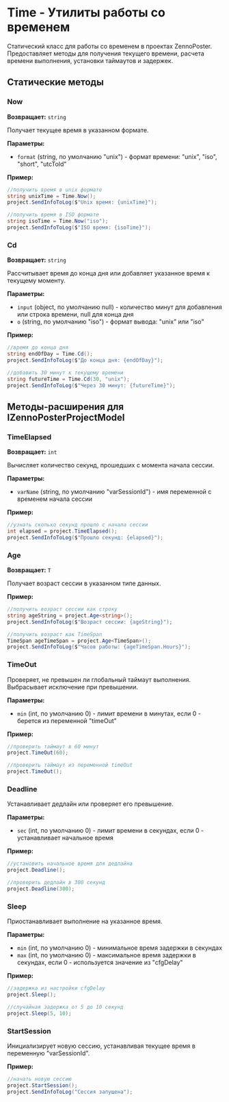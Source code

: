 # Time - Утилиты работы со временем

Статический класс для работы со временем в проектах ZennoPoster. Предоставляет методы для получения текущего времени, расчета времени выполнения, установки таймаутов и задержек.

## Статические методы

### Now
**Возвращает:** `string`

Получает текущее время в указанном формате.

**Параметры:**
- `format` (string, по умолчанию "unix") - формат времени: "unix", "iso", "short", "utcToId"

**Пример:**
```csharp
//получить время в unix формате
string unixTime = Time.Now();
project.SendInfoToLog($"Unix время: {unixTime}");

//получить время в ISO формате
string isoTime = Time.Now("iso");
project.SendInfoToLog($"ISO время: {isoTime}");
```

### Cd
**Возвращает:** `string`

Рассчитывает время до конца дня или добавляет указанное время к текущему моменту.

**Параметры:**
- `input` (object, по умолчанию null) - количество минут для добавления или строка времени, null для конца дня
- `o` (string, по умолчанию "iso") - формат вывода: "unix" или "iso"

**Пример:**
```csharp
//время до конца дня
string endOfDay = Time.Cd();
project.SendInfoToLog($"До конца дня: {endOfDay}");

//добавить 30 минут к текущему времени
string futureTime = Time.Cd(30, "unix");
project.SendInfoToLog($"Через 30 минут: {futureTime}");
```

## Методы-расширения для IZennoPosterProjectModel

### TimeElapsed
**Возвращает:** `int`

Вычисляет количество секунд, прошедших с момента начала сессии.

**Параметры:**
- `varName` (string, по умолчанию "varSessionId") - имя переменной с временем начала сессии

**Пример:**
```csharp
//узнать сколько секунд прошло с начала сессии
int elapsed = project.TimeElapsed();
project.SendInfoToLog($"Прошло секунд: {elapsed}");
```

### Age<T>
**Возвращает:** `T`

Получает возраст сессии в указанном типе данных.

**Пример:**
```csharp
//получить возраст сессии как строку
string ageString = project.Age<string>();
project.SendInfoToLog($"Возраст сессии: {ageString}");

//получить возраст как TimeSpan
TimeSpan ageTimeSpan = project.Age<TimeSpan>();
project.SendInfoToLog($"Часов работы: {ageTimeSpan.Hours}");
```

### TimeOut
Проверяет, не превышен ли глобальный таймаут выполнения. Выбрасывает исключение при превышении.

**Параметры:**
- `min` (int, по умолчанию 0) - лимит времени в минутах, если 0 - берется из переменной "timeOut"

**Пример:**
```csharp
//проверить таймаут в 60 минут
project.TimeOut(60);

//проверить таймаут из переменной timeOut
project.TimeOut();
```

### Deadline
Устанавливает дедлайн или проверяет его превышение.

**Параметры:**
- `sec` (int, по умолчанию 0) - лимит времени в секундах, если 0 - устанавливает начальное время

**Пример:**
```csharp
//установить начальное время для дедлайна
project.Deadline();

//проверить дедлайн в 300 секунд
project.Deadline(300);
```

### Sleep
Приостанавливает выполнение на указанное время.

**Параметры:**
- `min` (int, по умолчанию 0) - минимальное время задержки в секундах
- `max` (int, по умолчанию 0) - максимальное время задержки в секундах, если 0 - используется значение из "cfgDelay"

**Пример:**
```csharp
//задержка из настройки cfgDelay
project.Sleep();

//случайная задержка от 5 до 10 секунд
project.Sleep(5, 10);
```

### StartSession
Инициализирует новую сессию, устанавливая текущее время в переменную "varSessionId".

**Пример:**
```csharp
//начать новую сессию
project.StartSession();
project.SendInfoToLog("Сессия запущена");
```